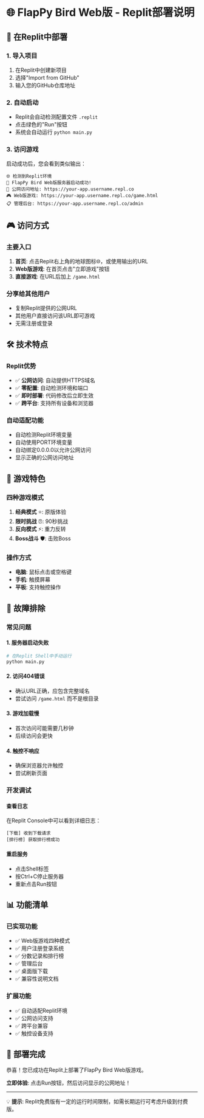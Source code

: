 # 🌐 FlapPy Bird Web版 - Replit部署说明

## 🚀 在Replit中部署

### 1. 导入项目
1. 在Replit中创建新项目
2. 选择"Import from GitHub"
3. 输入您的GitHub仓库地址

### 2. 自动启动
- Replit会自动检测配置文件 `.replit`
- 点击绿色的"Run"按钮
- 系统会自动运行 `python main.py`

### 3. 访问游戏
启动成功后，您会看到类似输出：
```
🌐 检测到Replit环境
🚀 FlapPy Bird Web版服务器启动成功!
📍 公网访问地址: https://your-app.username.repl.co
🎮 Web版游戏: https://your-app.username.repl.co/game.html
📋 管理后台: https://your-app.username.repl.co/admin
```

## 🎮 访问方式

### 主要入口
1. **首页**: 点击Replit右上角的地球图标🌐，或使用输出的URL
2. **Web版游戏**: 在首页点击"立即游戏"按钮
3. **直接游戏**: 在URL后加上 `/game.html`

### 分享给其他用户
- 复制Replit提供的公网URL
- 其他用户直接访问该URL即可游戏
- 无需注册或登录

## 🛠️ 技术特点

### Replit优势
- ✅ **公网访问**: 自动提供HTTPS域名
- ✅ **零配置**: 自动检测环境和端口
- ✅ **即时部署**: 代码修改后立即生效
- ✅ **跨平台**: 支持所有设备和浏览器

### 自动适配功能
- 自动检测Replit环境变量
- 自动使用PORT环境变量
- 自动绑定0.0.0.0以允许公网访问
- 显示正确的公网访问地址

## 🎯 游戏特色

### 四种游戏模式
1. **经典模式** ⭐: 原版体验
2. **限时挑战** ⏰: 90秒挑战
3. **反向模式** ⚡: 重力反转
4. **Boss战斗** 🛡️: 击败Boss

### 操作方式
- **电脑**: 鼠标点击或空格键
- **手机**: 触摸屏幕
- **平板**: 支持触控操作

## 🔧 故障排除

### 常见问题

#### 1. 服务器启动失败
```bash
# 在Replit Shell中手动运行
python main.py
```

#### 2. 访问404错误
- 确认URL正确，应包含完整域名
- 尝试访问 `/game.html` 而不是根目录

#### 3. 游戏加载慢
- 首次访问可能需要几秒钟
- 后续访问会更快

#### 4. 触控不响应
- 确保浏览器允许触控
- 尝试刷新页面

### 开发调试

#### 查看日志
在Replit Console中可以看到详细日志：
```
[下载] 收到下载请求
[排行榜] 获取排行榜成功
```

#### 重启服务
- 点击Shell标签
- 按Ctrl+C停止服务器
- 重新点击Run按钮

## 📊 功能清单

### 已实现功能
- ✅ Web版游戏四种模式
- ✅ 用户注册登录系统
- ✅ 分数记录和排行榜
- ✅ 管理后台
- ✅ 桌面版下载
- ✅ 兼容性说明文档

### 扩展功能
- ✅ 自动适配Replit环境
- ✅ 公网访问支持
- ✅ 跨平台兼容
- ✅ 触控设备支持

## 🌟 部署完成

恭喜！您已成功在Replit上部署了FlapPy Bird Web版游戏。

**立即体验**: 点击Run按钮，然后访问显示的公网地址！

---

💡 **提示**: Replit免费版有一定的运行时间限制，如需长期运行可考虑升级到付费版。 